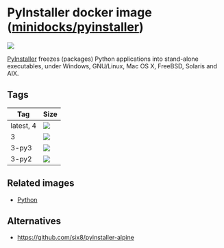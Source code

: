 PyInstaller docker image ([minidocks/pyinstaller](https://hub.docker.com/r/minidocks/pyinstaller))
==================================================================================================

![](https://www.pyinstaller.org/_images/pyinstaller-draft1c-header-trans.png)

[PyInstaller](https://www.pyinstaller.org/) freezes (packages) Python
applications into stand-alone executables, under Windows, GNU/Linux, Mac OS X,
FreeBSD, Solaris and AIX.

Tags
----

| Tag       | Size                                                                             |
|-----------|----------------------------------------------------------------------------------|
| latest, 4 | ![](https://images.microbadger.com/badges/image/minidocks/pyinstaller.svg)       |
| 3         | ![](https://images.microbadger.com/badges/image/minidocks/pyinstaller:3.svg)     |
| 3-py3     | ![](https://images.microbadger.com/badges/image/minidocks/pyinstaller:3-py3.svg) |
| 3-py2     | ![](https://images.microbadger.com/badges/image/minidocks/pyinstaller:3-py2.svg) |

Related images
--------------

-   [Python](https://github.com/minidocks/python)

Alternatives
------------

-   https://github.com/six8/pyinstaller-alpine
